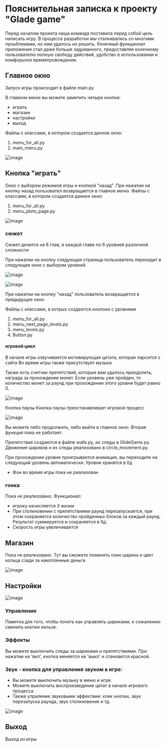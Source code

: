 # Пояснительная записка к проекту "Glade game"
Перед началом проекта наша команда поставила перед собой цель написать игру. В процессе разработки
мы сталкивались со многими проьблемами, но нам удалось их решить. Конечный функционал приложения стал
даже больше задуманного, предоставляя конечному пользователю полную свободу действий,
удобство в использовании и комфорьное времяпровождение. 
## Главное окно

Запуск игры происходит в файле main.py

В главном меню вы можете заметить четыре кнопки:
* играть
* магазин
* настройки
* выход

Файлы с классами, в котором создается данное окно:
1. menu_for_all.py
2. main_menu.py


![image](https://user-images.githubusercontent.com/74866695/148096504-9fd82bae-ce62-4e29-875c-6f484d8d1be8.png)



## Кнопка "играть"
Окно с выбором режимов игры и кнопкой "назад".
При нажатии на кнопку назад пользовател возвращается в главное меню.
Файлы с классами, в котором создается данное окно:
1. menu_for_all.py
2. menu_plots_page.py


![image](https://user-images.githubusercontent.com/74866695/148098005-1a8cd0a2-0aa5-4f10-adde-96d0125b6428.png)



### сюжет

Сюжет делится на 6 глав, в каждой главе по 6 уровней различной сложности

При нажатии на кнопку следующая страница пользователь переходит в следующее окно с выбором уровней


![image](https://user-images.githubusercontent.com/74866695/148098485-6859270f-6e88-4a4c-83e9-35899da9344c.png)



![image](https://user-images.githubusercontent.com/74866695/148098545-ea7fa286-b535-44c0-a088-b98987b08082.png)

При нажатии на кнопку "назад" пользователь возвращается в предыдущее окно.

Файлы с классами, в котрых создаются кнопоки с уровнями
1. menu_for_all.py
2. menu_next_page_levels.py
3. menu_levels.py
4. Button.py

#### игровой цикл

В начале игры озвучивается мотивирующая цитата, которая парсится с сайта
Во время игры также присутствует музыка

Также есть счетчик препятствий, которые вам удалось преодолеть, награда за прохождение монет.
Если уровень уже пройден, то количество монет за раунд при прохождении этого уровня будет равно 0.

![image](https://user-images.githubusercontent.com/74866695/148099074-0d432f02-3269-4773-a032-1b69ed3a381a.png)


Кнопка паузы
 Кнопка паузы преостанавливает игровой процесс
 
 ![image](https://user-images.githubusercontent.com/74866695/148099952-492297f3-c55d-48f6-afef-a529dbd321e7.png)


Вы можете либо продолжить, либо выйти в главное окно. Вторая функция пока не работает.

Препятствия создаются в файле walls.py, их следы в GlideGame.py.
Движение шариков и их следы реализовано в circle_movement.py.

При прохождении уровня проигрывается анимация, вы переходите на следующий уровень автоматически.
Уровни хранятся в бд
* Фон во время игры пока не реализован


### гонка
Пока не реализовано.
Функционал:
* игроку начисляется 3 жизни
* При столкновении с препятствиями раунд перезапускается, при этом сохраняется количество пройденных блоков за каждый раунд. Результат суммируется и сохраняется в бд.
* Скорость игры увеличивается

## Магазин
Пока не реализовано. Тут вы сможете поменять скин шарика и цвет кольца сзади за накопленные деньги

![image](https://user-images.githubusercontent.com/74866695/148101627-b8ec8dc4-6cf9-41d9-9fa1-2ef6a21a2846.png)

## Настройки

![image](https://user-images.githubusercontent.com/74866695/148101692-e16f9adf-6048-4dc6-bc79-aa03bec1792a.png)

### Управление
Памятка для того, чтобы понять как управлять шариками, к сожалению сменить кнопки нельзя.

### Эффекты
Вы можете выключить следы за шариками и препятствиями. При нажатии на 'вкл', кнопка меняется на 'выкл' и становится красной.

### Звук - кнопка для управления звуком в игре:
* Вы можете выключить музыку в меню и игре.
* Можете выключить воспроизведение цитат в начале игрового процесса.
* Также упраление звуковыми эффектами: клик кнопки, звук перезапуска раунда, звук столкновения и тд.

![image](https://user-images.githubusercontent.com/74866695/148102215-5aa1fafa-ca18-436d-9bbb-268335271f56.png)




## Выход

Выход из игры



